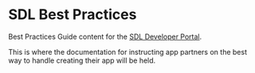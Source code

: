 # SDL Best Practices
Best Practices Guide content for the [SDL Developer Portal](https://smartdevicelink.com/guides/iOS/getting-started/).

This is where the documentation for instructing app partners on the best way to handle creating their app will be held.

